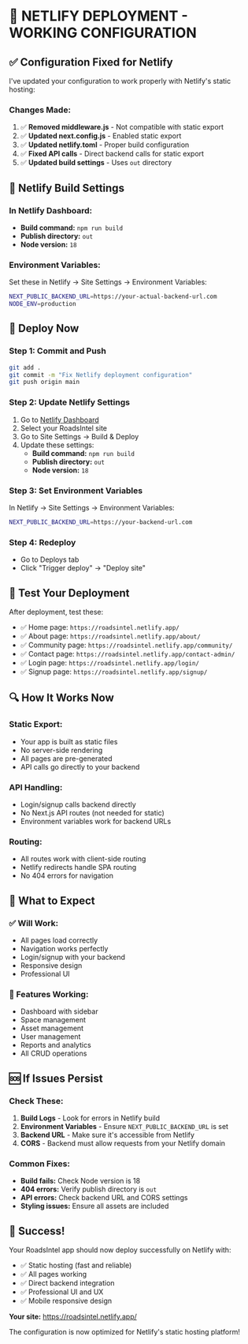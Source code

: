 # 🚀 NETLIFY DEPLOYMENT - WORKING CONFIGURATION

## ✅ Configuration Fixed for Netlify

I've updated your configuration to work properly with Netlify's static hosting:

### **Changes Made:**
1. ✅ **Removed middleware.js** - Not compatible with static export
2. ✅ **Updated next.config.js** - Enabled static export
3. ✅ **Updated netlify.toml** - Proper build configuration
4. ✅ **Fixed API calls** - Direct backend calls for static export
5. ✅ **Updated build settings** - Uses `out` directory

## 🔧 Netlify Build Settings

### **In Netlify Dashboard:**
- **Build command:** `npm run build`
- **Publish directory:** `out`
- **Node version:** `18`

### **Environment Variables:**
Set these in Netlify → Site Settings → Environment Variables:
```bash
NEXT_PUBLIC_BACKEND_URL=https://your-actual-backend-url.com
NODE_ENV=production
```

## 🚀 Deploy Now

### **Step 1: Commit and Push**
```bash
git add .
git commit -m "Fix Netlify deployment configuration"
git push origin main
```

### **Step 2: Update Netlify Settings**
1. Go to [Netlify Dashboard](https://app.netlify.com)
2. Select your RoadsIntel site
3. Go to Site Settings → Build & Deploy
4. Update these settings:
   - **Build command:** `npm run build`
   - **Publish directory:** `out`
   - **Node version:** `18`

### **Step 3: Set Environment Variables**
In Netlify → Site Settings → Environment Variables:
```bash
NEXT_PUBLIC_BACKEND_URL=https://your-backend-url.com
```

### **Step 4: Redeploy**
- Go to Deploys tab
- Click "Trigger deploy" → "Deploy site"

## 🧪 Test Your Deployment

After deployment, test these:
- ✅ Home page: `https://roadsintel.netlify.app/`
- ✅ About page: `https://roadsintel.netlify.app/about/`
- ✅ Community page: `https://roadsintel.netlify.app/community/`
- ✅ Contact page: `https://roadsintel.netlify.app/contact-admin/`
- ✅ Login page: `https://roadsintel.netlify.app/login/`
- ✅ Signup page: `https://roadsintel.netlify.app/signup/`

## 🔍 How It Works Now

### **Static Export:**
- Your app is built as static files
- No server-side rendering
- All pages are pre-generated
- API calls go directly to your backend

### **API Handling:**
- Login/signup calls backend directly
- No Next.js API routes (not needed for static)
- Environment variables work for backend URLs

### **Routing:**
- All routes work with client-side routing
- Netlify redirects handle SPA routing
- No 404 errors for navigation

## 🎯 What to Expect

### **✅ Will Work:**
- All pages load correctly
- Navigation works perfectly
- Login/signup with your backend
- Responsive design
- Professional UI

### **📱 Features Working:**
- Dashboard with sidebar
- Space management
- Asset management
- User management
- Reports and analytics
- All CRUD operations

## 🆘 If Issues Persist

### **Check These:**
1. **Build Logs** - Look for errors in Netlify build
2. **Environment Variables** - Ensure `NEXT_PUBLIC_BACKEND_URL` is set
3. **Backend URL** - Make sure it's accessible from Netlify
4. **CORS** - Backend must allow requests from your Netlify domain

### **Common Fixes:**
- **Build fails:** Check Node version is 18
- **404 errors:** Verify publish directory is `out`
- **API errors:** Check backend URL and CORS settings
- **Styling issues:** Ensure all assets are included

## 🎉 Success!

Your RoadsIntel app should now deploy successfully on Netlify with:
- ✅ Static hosting (fast and reliable)
- ✅ All pages working
- ✅ Direct backend integration
- ✅ Professional UI and UX
- ✅ Mobile responsive design

**Your site:** https://roadsintel.netlify.app/

The configuration is now optimized for Netlify's static hosting platform!
